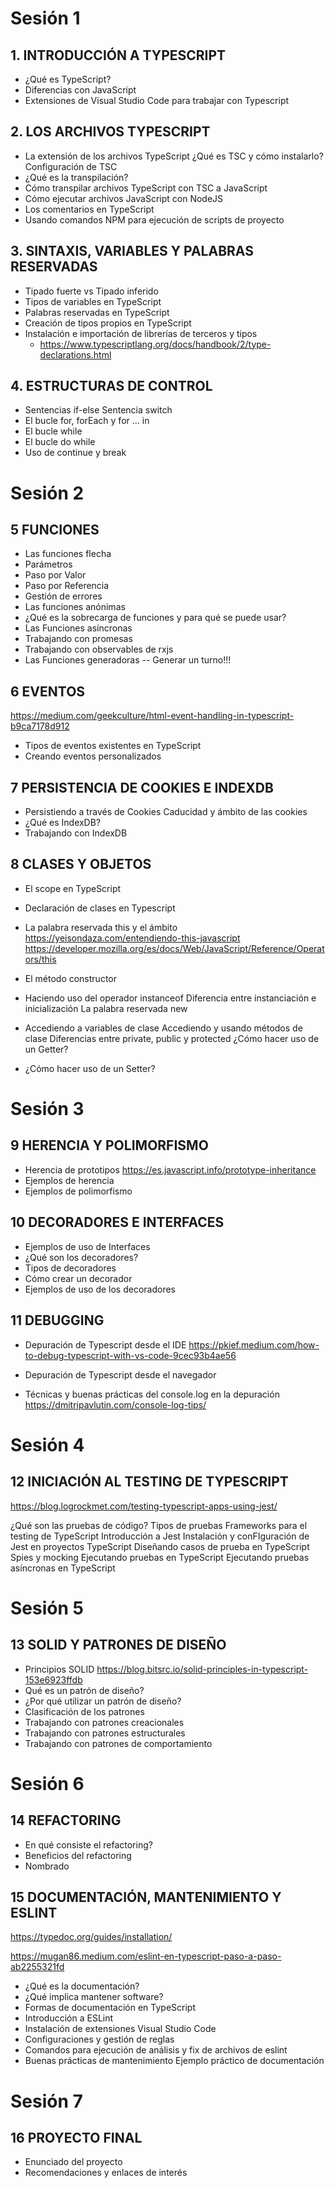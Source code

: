 
# Sesión 1

## 1. INTRODUCCIÓN A TYPESCRIPT
- ¿Qué es TypeScript? 
- Diferencias con JavaScript
- Extensiones de Visual Studio Code para trabajar con Typescript

## 2. LOS ARCHIVOS TYPESCRIPT
- La extensión de los archivos TypeScript ¿Qué es TSC y cómo instalarlo? Configuración de TSC
- ¿Qué es la transpilación?
- Cómo transpilar archivos TypeScript con TSC a JavaScript
- Cómo ejecutar archivos JavaScript con NodeJS
- Los comentarios en TypeScript
- Usando comandos NPM para ejecución de scripts de proyecto

## 3. SINTAXIS, VARIABLES Y PALABRAS RESERVADAS
- Tipado fuerte vs Tipado inferido
- Tipos de variables en TypeScript
- Palabras reservadas en TypeScript
- Creación de tipos propios en TypeScript
- Instalación e importación de librerías de terceros y tipos
  -  https://www.typescriptlang.org/docs/handbook/2/type-declarations.html

## 4. ESTRUCTURAS DE CONTROL
- Sentencias if-else Sentencia switch
- El bucle for, forEach y for ... in 
- El bucle while
- El bucle do while
- Uso de continue y break

# Sesión 2

## 5 FUNCIONES
- Las funciones flecha
- Parámetros
- Paso por Valor
- Paso por Referencia
- Gestión de errores
- Las funciones anónimas
- ¿Qué es la sobrecarga de funciones y para qué se puede usar?
- Las Funciones asíncronas
- Trabajando con promesas 
- Trabajando con observables de rxjs 
- Las Funciones generadoras
 -- Generar un turno!!!

## 6 EVENTOS
https://medium.com/geekculture/html-event-handling-in-typescript-b9ca7178d912
- Tipos de eventos existentes en TypeScript
- Creando eventos personalizados

## 7 PERSISTENCIA DE COOKIES E INDEXDB
- Persistiendo a través de Cookies Caducidad y ámbito de las cookies 
- ¿Qué es IndexDB?
- Trabajando con IndexDB

## 8 CLASES Y OBJETOS 
- El scope en TypeScript
- Declaración de clases en Typescript
- La palabra reservada this y el ámbito
    https://yeisondaza.com/entendiendo-this-javascript
  https://developer.mozilla.org/es/docs/Web/JavaScript/Reference/Operators/this

- El método constructor
- Haciendo uso del operador instanceof Diferencia entre instanciación e inicialización La palabra reservada new
- Accediendo a variables de clase Accediendo y usando métodos de clase Diferencias entre private, public y protected ¿Cómo hacer uso de un Getter?
- ¿Cómo hacer uso de un Setter?

# Sesión 3

## 9 HERENCIA Y POLIMORFISMO 
- Herencia de prototipos
  https://es.javascript.info/prototype-inheritance
- Ejemplos de herencia
- Ejemplos de polimorfismo 


## 10 DECORADORES E INTERFACES
- Ejemplos de uso de Interfaces
- ¿Qué son los decoradores?
- Tipos de decoradores
- Cómo crear un decorador
- Ejemplos de uso de los decoradores

## 11 DEBUGGING
- Depuración de Typescript desde el IDE
  https://pkief.medium.com/how-to-debug-typescript-with-vs-code-9cec93b4ae56

- Depuración de Typescript desde el navegador
- Técnicas y buenas prácticas del console.log en la depuración
  https://dmitripavlutin.com/console-log-tips/ 

# Sesión 4

## 12 INICIACIÓN AL TESTING DE TYPESCRIPT
https://blog.logrockmet.com/testing-typescript-apps-using-jest/

¿Qué son las pruebas de código?
Tipos de pruebas
Frameworks para el testing de TypeScript Introducción a Jest
Instalación y conFIguración de Jest en proyectos TypeScript
Diseñando casos de prueba en TypeScript Spies y mocking
Ejecutando pruebas en TypeScript Ejecutando pruebas asíncronas en TypeScript

# Sesión 5

## 13 SOLID Y PATRONES DE DISEÑO
- Principios SOLID
  https://blog.bitsrc.io/solid-principles-in-typescript-153e6923ffdb
- Qué es un patrón de diseño?
- ¿Por qué utilizar un patrón de diseño?
- Clasificación de los patrones
- Trabajando con patrones creacionales 
- Trabajando con patrones estructurales 
- Trabajando con patrones de comportamiento 

# Sesión 6

## 14 REFACTORING
- En qué consiste el refactoring?
- Beneficios del refactoring
- Nombrado

## 15 DOCUMENTACIÓN, MANTENIMIENTO Y ESLINT

https://typedoc.org/guides/installation/

https://mugan86.medium.com/eslint-en-typescript-paso-a-paso-ab2255321fd


- ¿Qué es la documentación?
- ¿Qué implica mantener software?
- Formas de documentación en TypeScript
- Introducción a ESLint
- Instalación de extensiones Visual Studio Code
- Configuraciones y gestión de reglas
- Comandos para ejecución de análisis y fix de archivos de eslint
- Buenas prácticas de mantenimiento Ejemplo práctico de documentación

# Sesión 7

## 16 PROYECTO FINAL
- Enunciado del proyecto 
- Recomendaciones y enlaces de interés


